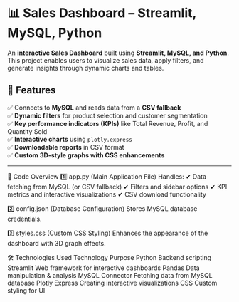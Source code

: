 # 📊 Sales Dashboard – Streamlit, MySQL, Python  

An **interactive Sales Dashboard** built using **Streamlit, MySQL, and Python**. This project enables users to visualize sales data, apply filters, and generate insights through dynamic charts and tables.  

## 🚀 Features  
✅ Connects to **MySQL** and reads data from a **CSV fallback**  
✅ **Dynamic filters** for product selection and customer segmentation  
✅ **Key performance indicators (KPIs)** like Total Revenue, Profit, and Quantity Sold  
✅ **Interactive charts** using `plotly.express`  
✅ **Downloadable reports** in CSV format  
✅ **Custom 3D-style graphs with CSS enhancements**  

---

📜 Code Overview
1️⃣ app.py (Main Application File)
Handles:
✔ Data fetching from MySQL (or CSV fallback)
✔ Filters and sidebar options
✔ KPI metrics and interactive visualizations
✔ CSV download functionality

2️⃣ config.json (Database Configuration)
Stores MySQL database credentials.

3️⃣ styles.css (Custom CSS Styling)
Enhances the appearance of the dashboard with 3D graph effects.

🛠 Technologies Used
Technology	Purpose
Python	Backend scripting
Streamlit	Web framework for interactive dashboards
Pandas	Data manipulation & analysis
MySQL Connector	Fetching data from MySQL database
Plotly Express	Creating interactive visualizations
CSS	Custom styling for UI

